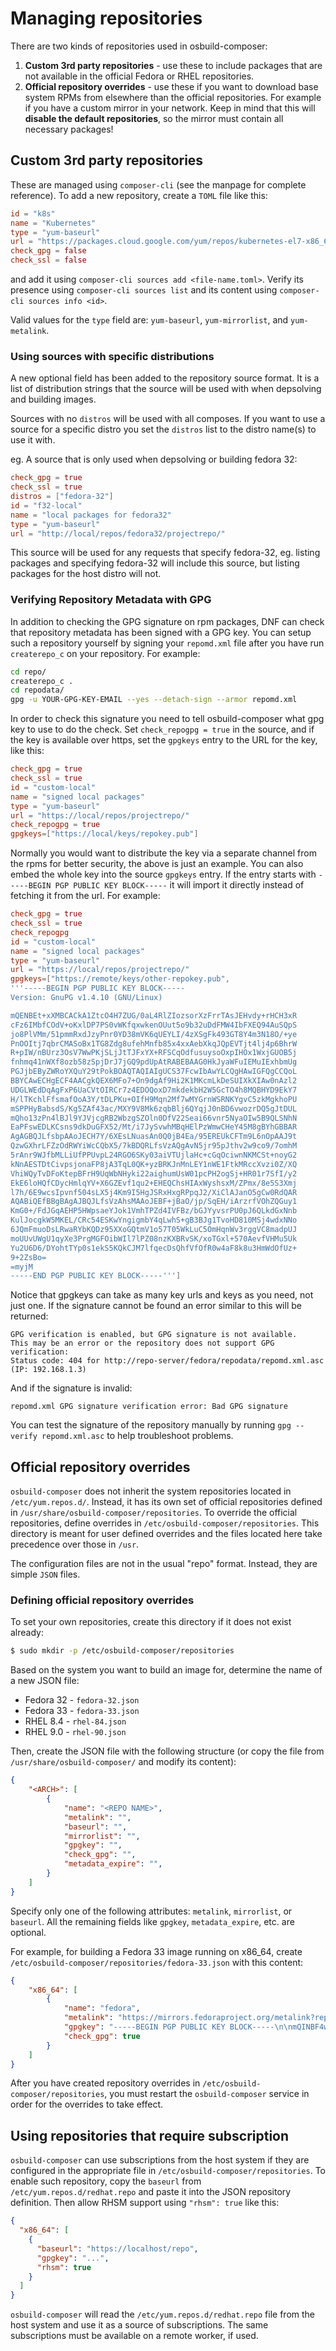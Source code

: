 # Managing repositories

There are two kinds of repositories used in osbuild-composer:

 1. **Custom 3rd party repositories** - use these to include packages that are not available in the official Fedora or RHEL repositories.
 2. **Official repository overrides** - use these if you want to download base system RPMs from elsewhere than the official repositories. For example if you have a custom mirror in your network. Keep in mind that this will **disable the default repositories**, so the mirror must contain all necessary packages!

## Custom 3rd party repositories

These are managed using `composer-cli` (see the manpage for complete reference). To add a new repository, create a `TOML` file like this:

```toml
id = "k8s"
name = "Kubernetes"
type = "yum-baseurl"
url = "https://packages.cloud.google.com/yum/repos/kubernetes-el7-x86_64"
check_gpg = false
check_ssl = false
```

and add it using `composer-cli sources add <file-name.toml>`. Verify its presence using `composer-cli sources list` and its content using `composer-cli sources info <id>`.

Valid values for the `type` field are: `yum-baseurl`, `yum-mirrorlist`, and `yum-metalink`.

### Using sources with specific distributions

A new optional field has been added to the repository source format. It is a
list of distribution strings that the source will be used with when depsolving
and building images.

Sources with no `distros` will be used with all composes. If you want to use a
source for a specific distro you set the `distros` list to the distro name(s)
to use it with.

eg. A source that is only used when depsolving or building fedora 32:

```toml
check_gpg = true
check_ssl = true
distros = ["fedora-32"]
id = "f32-local"
name = "local packages for fedora32"
type = "yum-baseurl"
url = "http://local/repos/fedora32/projectrepo/"
```

This source will be used for any requests that specify fedora-32, eg. listing
packages and specifying fedora-32 will include this source, but listing
packages for the host distro will not.

### Verifying Repository Metadata with GPG

In addition to checking the GPG signature on rpm packages, DNF can check that
repository metadata has been signed with a GPG key. You can setup such a
repository yourself by signing your `repomd.xml` file after you have run
`createrepo_c` on your repository. For example:

```bash
cd repo/
createrepo_c .
cd repodata/
gpg -u YOUR-GPG-KEY-EMAIL --yes --detach-sign --armor repomd.xml
```

In order to check this signature you need to tell osbuild-composer what gpg key
to use to do the check.  Set `check_repogpg = true` in the source, and if the
key is available over https, set the `gpgkeys` entry to the URL for the key,
like this:

```toml
check_gpg = true
check_ssl = true
id = "custom-local"
name = "signed local packages"
type = "yum-baseurl"
url = "https://local/repos/projectrepo/"
check_repogpg = true
gpgkeys=["https://local/keys/repokey.pub"]
```

Normally you would want to distribute the key via a separate channel from the
rpms for better security, the above is just an example. You can also embed the
whole key into the source `gpgkeys` entry. If the entry starts with `-----BEGIN
PGP PUBLIC KEY BLOCK-----` it will import it directly instead of fetching it
from the url. For example:

```toml
check_gpg = true
check_ssl = true
check_repogpg
id = "custom-local"
name = "signed local packages"
type = "yum-baseurl"
url = "https://local/repos/projectrepo/"
gpgkeys=["https://remote/keys/other-repokey.pub",
'''-----BEGIN PGP PUBLIC KEY BLOCK-----
Version: GnuPG v1.4.10 (GNU/Linux)

mQENBEt+xXMBCACkA1ZtcO4H7ZUG/0aL4RlZIozsorXzFrrTAsJEHvdy+rHCH3xR
cFz6IMbfCOdV+oKxlDP7PS0vWKfqxwkenOUut5o9b32uDdFMW4IbFXEQ94AuSQpS
jo8PlVMm/51pmmRxdJzyPnr0YD38mVK6qUEYLI/4zXSgFk493GT8Y4m3N18O/+ye
PnOOItj7qbrCMASoBx1TG8Zdg8ufehMnfb85x4xxAebXkqJQpEVTjt4lj4p6BhrW
R+pIW/nBUrz3OsV7WwPKjSLjJtTJFxYX+RFSCqOdfusuysoOxpIHOx1WxjGUOB5j
fnhmq41nWXf8ozb58zSpjDrJ7jGQ9pdUpAtRABEBAAG0HkJyaWFuIEMuIExhbmUg
PGJjbEByZWRoYXQuY29tPokBOAQTAQIAIgUCS37FcwIbAwYLCQgHAwIGFQgCCQoL
BBYCAwECHgECF4AACgkQEX6MFo7+On9dgAf9Hi2K1MKcmLkDeSUIXkXIAw0nAzl2
UDGLWEdDqAgFxP6UaCVtOIRCr7z4EDOQoxD7mkdekbH2W5GcTO4h8MQBHYD9EkY7
H/lTKchlFfsmafOoA3Y/tDLPKu+OIfH9Mqn2Mf7wMYGrnWSRNKYgvC5zkMgkhoPU
mSPPHyBabsdS/Kg5ZAf43ac/MXY9V8Mk6zqbBlj6QYqjJ0nBD6vwozrDQ5gJtDUL
mQho13zPn4lBJl9YJVjcgRB2WbzgSZOln0DfV22Seai66vnr5NyaOIw5B9QLSNhN
EaPFswEDLKCsns9dkDuGFX52/Mt/i7JySvwhMBqHElPzWmwCHeY45M8gBYhGBBAR
AgAGBQJLfsbpAAoJECH7Y/6XEsLNuasAn0Q0jB4Ea/95EREUkCFTm9L6nOpAAJ9t
QzwGXhrLFZzOdRWYiWcCQbX5/7kBDQRLfsVzAQgAvN5jr95pJthv2w9co9/7omhM
5rAnr9WJfbMLLiUfPPUvpL24RGO6SKy03aiVTUjlaHc+cGqOciwnNKMCSt+noyG2
kNnAESTDtCivpsjonaFP8jA3TqL0QK+yzBRKJnMnLEY1nWE1FtkMRccXvzi0Z/XQ
VhiWQyTvDFoKtepBFrH9UqWbNHyki22aighumUsW01pcPH2ogSj+HR01r7SfI/y2
EkE6loHQfCDycHmlqYV+X6GZEvf1qu2+EHEQChsHIAxWyshsxM/ZPmx/8e5S3Xmj
l7h/6E9wcsIpvnf504sLX5j4Km9I5HgJSRxHxgRPpqJ2/XiClAJanO5gCw0RdQAR
AQABiQEfBBgBAgAJBQJLfsVzAhsMAAoJEBF+jBaO/jp/SqEH/iArzrfVOhZQGuy1
KmG0+/FdJGqAEHP5HWpsaeYJok1VmhTPZd4IVFBz/bGJYyvsrPU0pJ6QLkdGxNnb
KulJocgkW5MKEL/CRc54ESKwYngigmbY4qLwhS+gB3BJg1TvoHD810MSj4wdxNNo
6JQmFmuoDsLRwaRYbKQDz95XXoGQtmV1o57T05WkLuC5OmHqnWv3rggVC8madpUJ
moUUvUWgU1qyXe3PrgMGFOibWIl7lPZ08nzKXBRvSK/xoTGxl+570AevfVHMu5Uk
Yu2U6D6/DYohtTYp0s1ekS5KQkCJM7lfqecDsQhfVfOfR0w4aF8k8u3HmWdOfUz+
9+2ZsBo=
=myjM
-----END PGP PUBLIC KEY BLOCK-----''']
```

Notice that gpgkeys can take as many key urls and keys as you need, not just one.
If the signature cannot be found an error similar to this will be returned:

```
GPG verification is enabled, but GPG signature is not available.
This may be an error or the repository does not support GPG verification:
Status code: 404 for http://repo-server/fedora/repodata/repomd.xml.asc (IP: 192.168.1.3)
```

And if the signature is invalid:

```
repomd.xml GPG signature verification error: Bad GPG signature
```

You can test the signature of the repository manually by running `gpg --verify repomd.xml.asc`
to help troubleshoot problems.


## Official repository overrides

`osbuild-composer` does not inherit the system repositories located in `/etc/yum.repos.d/`. Instead, it has its own set of official repositories defined in `/usr/share/osbuild-composer/repositories`. To override the official repositories, define overrides in `/etc/osbuild-composer/repositories`. This directory is meant for user defined overrides and the files located here take precedence over those in `/usr`.

The configuration files are not in the usual "repo" format. Instead, they are simple `JSON` files.

### Defining official repository overrides

To set your own repositories, create this directory if it does not exist already:

```bash
$ sudo mkdir -p /etc/osbuild-composer/repositories
```

Based on the system you want to build an image for, determine the name of a new JSON file:

* Fedora 32 - `fedora-32.json`
* Fedora 33 - `fedora-33.json`
* RHEL 8.4 - `rhel-84.json`
* RHEL 9.0 - `rhel-90.json`

Then, create the JSON file with the following structure (or copy the file from `/usr/share/osbuild-composer/` and modify its content):

```json
{
    "<ARCH>": [
        {
            "name": "<REPO NAME>",
            "metalink": "",
            "baseurl": "",
            "mirrorlist": "",
            "gpgkey": "",
            "check_gpg": "",
            "metadata_expire": "",
        }
    ]
}
```

Specify only one of the following attributes: `metalink`, `mirrorlist`, or `baseurl`. All the remaining fields like `gpgkey`, `metadata_expire`, etc. are optional.

For example, for building a Fedora 33 image running on x86_64, create `/etc/osbuild-composer/repositories/fedora-33.json` with this content:

```json
{
    "x86_64": [
        {
            "name": "fedora",
            "metalink": "https://mirrors.fedoraproject.org/metalink?repo=fedora-33&arch=x86_64",
            "gpgkey": "-----BEGIN PGP PUBLIC KEY BLOCK-----\n\nmQINBF4wBvsBEADQmcGbVUbDRUoXADReRmOOEMeydHghtKC9uRs9YNpGYZIB+bie\nbGYZmflQayfh/wEpO2W/IZfGpHPL42V7SbyvqMjwNls/fnXsCtf4LRofNK8Qd9fN\nkYargc9R7BEz/mwXKMiRQVx+DzkmqGWy2gq4iD0/mCyf5FdJCE40fOWoIGJXaOI1\nTz1vWqKwLS5T0dfmi9U4Tp/XsKOZGvN8oi5h0KmqFk7LEZr1MXarhi2Va86sgxsF\nQcZEKfu5tgD0r00vXzikoSjn3qA5JW5FW07F1pGP4bF5f9J3CZbQyOjTSWMmmfTm\n2d2BURWzaDiJN9twY2yjzkoOMuPdXXvovg7KxLcQerKT+FbKbq8DySJX2rnOA77k\nUG4c9BGf/L1uBkAT8dpHLk6Uf5BfmypxUkydSWT1xfTDnw1MqxO0MsLlAHOR3J7c\noW9kLcOLuCQn1hBEwfZv7VSWBkGXSmKfp0LLIxAFgRtv+Dh+rcMMRdJgKr1V3FU+\nrZ1+ZAfYiBpQJFPjv70vx+rGEgS801D3PJxBZUEy4Ic4ZYaKNhK9x9PRQuWcIBuW\n6eTe/6lKWZeyxCumLLdiS75mF2oTcBaWeoc3QxrPRV15eDKeYJMbhnUai/7lSrhs\nEWCkKR1RivgF4slYmtNE5ZPGZ/d61zjwn2xi4xNJVs8q9WRPMpHp0vCyMwARAQAB\ntDFGZWRvcmEgKDMzKSA8ZmVkb3JhLTMzLXByaW1hcnlAZmVkb3JhcHJvamVjdC5v\ncmc+iQI4BBMBAgAiBQJeMAb7AhsPBgsJCAcDAgYVCAIJCgsEFgIDAQIeAQIXgAAK\nCRBJ/XdJlXD/MZm2D/9kriL43vd3+0DNMeA82n2v9mSR2PQqKny39xNlYPyy/1yZ\nP/KXoa4NYSCA971LSd7lv4n/h5bEKgGHxZfttfOzOnWMVSSTfjRyM/df/NNzTUEV\n7ORA5GW18g8PEtS7uRxVBf3cLvWu5q+8jmqES5HqTAdGVcuIFQeBXFN8Gy1Jinuz\nAH8rJSdkUeZ0cehWbERq80BWM9dhad5dW+/+Gv0foFBvP15viwhWqajr8V0B8es+\n2/tHI0k86FAujV5i0rrXl5UOoLilO57QQNDZH/qW9GsHwVI+2yecLstpUNLq+EZC\nGqTZCYoxYRpl0gAMbDLztSL/8Bc0tJrCRG3tavJotFYlgUK60XnXlQzRkh9rgsfT\nEXbQifWdQMMogzjCJr0hzJ+V1d0iozdUxB2ZEgTjukOvatkB77DY1FPZRkSFIQs+\nfdcjazDIBLIxwJu5QwvTNW8lOLnJ46g4sf1WJoUdNTbR0BaC7HHj1inVWi0p7IuN\n66EPGzJOSjLK+vW+J0ncPDEgLCV74RF/0nR5fVTdrmiopPrzFuguHf9S9gYI3Zun\nYl8FJUu4kRO6JPPTicUXWX+8XZmE94aK14RCJL23nOSi8T1eW8JLW43dCBRO8QUE\nAso1t2pypm/1zZexJdOV8yGME3g5l2W6PLgpz58DBECgqc/kda+VWgEAp7rO2A==\n=EPL3\n-----END PGP PUBLIC KEY BLOCK-----\n",
            "check_gpg": true
        }
    ]
}
```

After you have created repository overrides in `/etc/osbuild-composer/repositories`, you must restart the `osbuild-composer` service in order for the overrides to take effect.

## Using repositories that require subscription

`osbuild-composer` can use subscriptions from the host system if they are configured in the appropriate file in `/etc/osbuild-composer/repositories`. To enable such repository, copy the `baseurl` from `/etc/yum.repos.d/redhat.repo` and paste it into the JSON repository definition. Then allow RHSM support using `"rhsm": true` like this:

```json
{
  "x86_64": [
    {
      "baseurl": "https://localhost/repo",
      "gpgkey": "...",
      "rhsm": true
    }
  ]
}
```

`osbuild-composer` will read the `/etc/yum.repos.d/redhat.repo` file from the host system and use it as a source of subscriptions. The same subscriptions must be available on a remote worker, if used.

